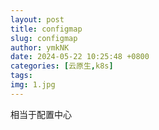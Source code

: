```yaml
---
layout: post
title: configmap
slug: configmap
author: ymkNK
date: 2024-05-22 10:25:48 +0800
categories: [云原生,k8s]
tags: 
img: 1.jpg
---
```



相当于配置中心

